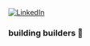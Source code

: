 <div>
  <a href="https://linkedin.com/in/sifal-kl">
    <img src="https://shields.io/badge/LinkedIn-0A66C2?logo=LinkedIn&style=for-the-badge" alt="LinkedIn" />
  </a>
</div>

### building builders 🔧
